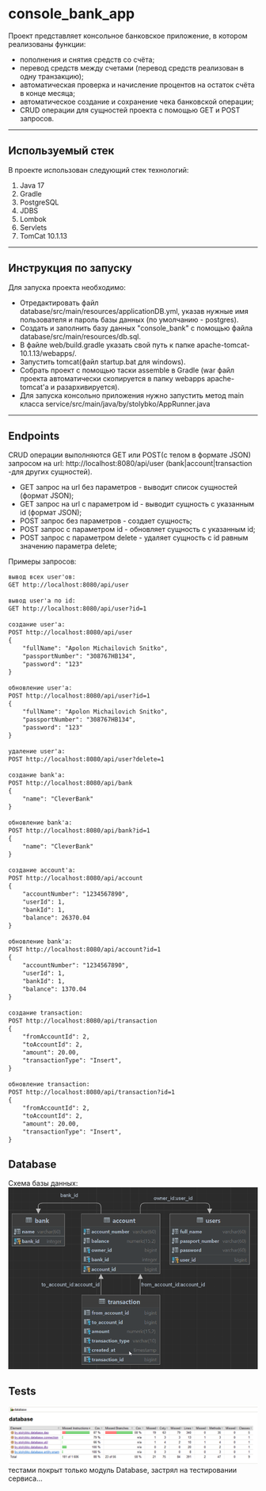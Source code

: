 # console_bank_app

Проект представляет консольное банковское приложение, в котором реализованы функции:
- пополнения и снятия средств со счёта;
- перевод средств между счетами (перевод средств реализован в одну транзакцию);
- автоматическая проверка и начисление процентов на остаток счёта в конце месяца;
- автоматическое создание и сохранение чека банковской операции;
- CRUD операции для сущностей проекта с помощью GET и POST запросов.
___

Используемый стек
---
В проекте использован следующий стек технологий:
1. Java 17
2. Gradle
3. PostgreSQL
4. JDBS
5. Lombok
6. Servlets
7. TomCat 10.1.13
___

Инструкция по запуску
---
Для запуска проекта необходимо:  
- Отредактировать файл database/src/main/resources/applicationDB.yml, указав нужные имя пользователя и пароль базы данных (по умолчанию - postgres).   
- Создать и заполнить базу данных "console_bank" с помощью файла database/src/main/resources/db.sql.  
- В файле web/build.gradle указать свой путь к папке apache-tomcat-10.1.13/webapps/.  
- Запустить tomcat(файл startup.bat для windows).   
- Собрать проект с помощью таски assemble в Gradle (war файл проекта автоматически скопируется в папку webapps apache-tomcat'a и разархивируется).  
- Для запуска консольно приложения нужно запустить метод main класса service/src/main/java/by/stolybko/AppRunner.java   
___

Endpoints
---
CRUD операции выполняются GET или POST(с телом в формате JSON) запросом на url: http://localhost:8080/api/user (bank|account|transaction -для других сущностей).

- GET запрос на url без параметров - выводит список сущностей (формат JSON);  
- GET запрос на url с параметром id - выводит сущность с указанным id (формат JSON);  
- POST запрос без параметров - создает сущность;  
- POST запрос с параметром id - обновляет сущность с указанным id;  
- POST запрос с параметром delete - удаляет сущность с  id равным значению параметра delete;  

Примеры запросов:
~~~
вывод всех user'ов:
GET http://localhost:8080/api/user

вывод user'а по id:
GET http://localhost:8080/api/user?id=1

создание user'а:
POST http://localhost:8080/api/user
{
    "fullName": "Apolon Michailovich Snitko",
    "passportNumber": "308767HB134",
    "password": "123"
}

обновление user'а:
POST http://localhost:8080/api/user?id=1
{
    "fullName": "Apolon Michailovich Snitko",
    "passportNumber": "308767HB134",
    "password": "123"
}

удаление user'а:
POST http://localhost:8080/api/user?delete=1

создание bank'а:
POST http://localhost:8080/api/bank
{
    "name": "CleverBank"
}

обновление bank'а:
POST http://localhost:8080/api/bank?id=1
{
    "name": "CleverBank"
}

создание account'а:
POST http://localhost:8080/api/account
{
    "accountNumber": "1234567890",
    "userId": 1,
    "bankId": 1,
    "balance": 26370.04
}

обновление bank'а:
POST http://localhost:8080/api/account?id=1
{
    "accountNumber": "1234567890",
    "userId": 1,
    "bankId": 1,
    "balance": 1370.04
}

создание transaction:
POST http://localhost:8080/api/transaction
{
    "fromAccountId": 2,
    "toAccountId": 2,
    "amount": 20.00,
    "transactionType": "Insert",
}

обновление transaction:
POST http://localhost:8080/api/transaction?id=1
{
    "fromAccountId": 2,
    "toAccountId": 2,
    "amount": 20.00,
    "transactionType": "Insert",
}
~~~

Database
---
Схема базы данных:  
![shema-db](img/db.png)

Tests
---
![test-db](img/test_db.png)
тестами покрыт только модуль Database, застрял на тестировании сервиса...


